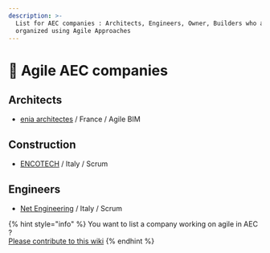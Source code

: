```yaml
---
description: >-
  List for AEC companies : Architects, Engineers, Owner, Builders who are
  organized using Agile Approaches
---
```


# 🏢 Agile AEC companies

## Architects

* [enia architectes](https://www.enia.fr/) / France / Agile BIM

## Construction

* [ENCOTECH](../meetups/scrum-construction-enginery-meetup.md) / Italy / Scrum

## Engineers

* [Net Engineering](../meetups/scrum-construction-enginery-meetup.md) / Italy / Scrum

{% hint style="info" %}
You want to list a company working on agile in AEC ?   
[Please contribute to this wiki](../agile-bim-community/contribute.md)
{% endhint %}

